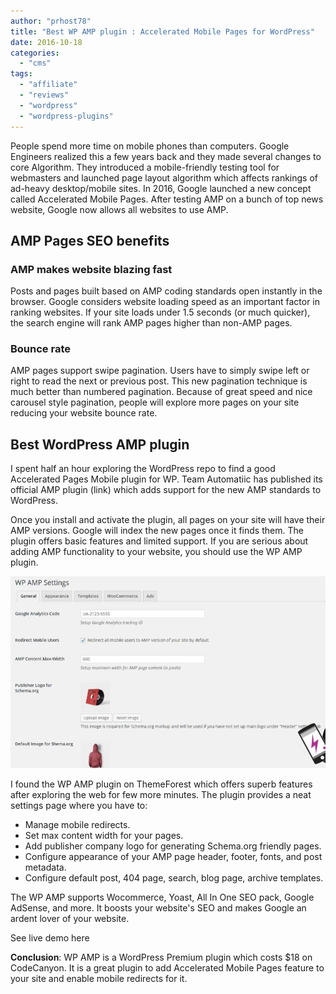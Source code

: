 ```yaml
---
author: "prhost78"
title: "Best WP AMP plugin : Accelerated Mobile Pages for WordPress"
date: 2016-10-18
categories: 
  - "cms"
tags: 
  - "affiliate"
  - "reviews"
  - "wordpress"
  - "wordpress-plugins"
---
```


People spend more time on mobile phones than computers. Google Engineers realized this a few years back and they made several changes to core Algorithm. They introduced a mobile-friendly testing tool for webmasters and launched page layout algorithm which affects rankings of ad-heavy desktop/mobile sites. In 2016, Google launched a new concept called Accelerated Mobile Pages. After testing AMP on a bunch of top news website, Google now allows all websites to use AMP.

## AMP Pages SEO benefits

### AMP makes website blazing fast

Posts and pages built based on AMP coding standards open instantly in the browser. Google considers website loading speed as an important factor in ranking websites. If your site loads under 1.5 seconds (or much quicker), the search engine will rank AMP pages higher than non-AMP pages.

### Bounce rate

AMP pages support swipe pagination. Users have to simply swipe left or right to read the next or previous post. This new pagination technique is much better than numbered pagination. Because of great speed and nice carousel style pagination, people will explore more pages on your site reducing your website bounce rate.

## Best WordPress AMP plugin

I spent half an hour exploring the WordPress repo to find a good Accelerated Pages Mobile plugin for WP. Team Automatiic has published its official AMP plugin (link) which adds support for the new AMP standards to WordPress.

Once you install and activate the plugin, all pages on your site will have their AMP versions. Google will index the new pages once it finds them. The plugin offers basic features and limited support. If you are serious about adding AMP functionality to your website, you should use the WP AMP plugin.

![best wp amp plugin - accelerated mobile pages for wordpress](images/wp-amp-plugin.jpg)

I found the WP AMP plugin on ThemeForest which offers superb features after exploring the web for few more minutes. The plugin provides a neat settings page where you have to:

- Manage mobile redirects.
- Set max content width for your pages.
- Add publisher company logo for generating Schema.org friendly pages.
- Configure appearance of your AMP page header, footer, fonts, and post metadata.
- Configure default post, 404 page, search, blog page, archive templates.

The WP AMP supports Wocommerce, Yoast, All In One SEO pack, Google AdSense, and more. It boosts your website's SEO and makes Google an ardent lover of your website.

See live demo here

**Conclusion**: WP AMP is a WordPress Premium plugin which costs $18 on CodeCanyon. It is a great plugin to add Accelerated Mobile Pages feature to your site and enable mobile redirects for it.
